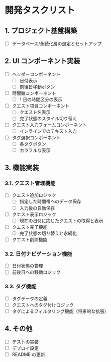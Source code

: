 # 開発タスクリスト

## 1. プロジェクト基盤構築

- [ ] データベース/永続化層の選定とセットアップ

## 2. UI コンポーネント実装

- [ ] ヘッダーコンポーネント
  - [ ] 日付表示
  - [ ] 前後日移動ボタン
- [ ] 時間軸コンポーネント
  - [ ] 1 日の時間区分の表示
- [ ] クエスト項目コンポーネント
  - [ ] クエスト名表示
  - [ ] 完了状態のスタイル切り替え
- [ ] クエスト入力フォームコンポーネント
  - [ ] インラインでのテキスト入力
- [ ] タグ選択コンポーネント
  - [ ] 各タグボタン
  - [ ] カラフルな表示

## 3. 機能実装

### 3.1. クエスト管理機能

- [ ] クエスト追加ロジック
  - [ ] 指定した時間帯へのデータ保存
  - [ ] 入力後の自動保存
- [ ] クエスト表示ロジック
  - [ ] 現在の日付に応じたクエストの取得と表示
- [ ] クエスト完了機能
  - [ ] 完了状態の切り替えと永続化
- [ ] クエスト削除機能

### 3.2. 日付ナビゲーション機能

- [ ] 日付状態の管理
- [ ] 前後日への移動ロジック

### 3.3. タグ機能

- [ ] タグデータの定義
- [ ] クエストへのタグ付けロジック
- [ ] タグによるフィルタリング機能（将来的な拡張）

## 4. その他

- [ ] テストの実装
- [ ] デプロイ設定
- [ ] README の更新
